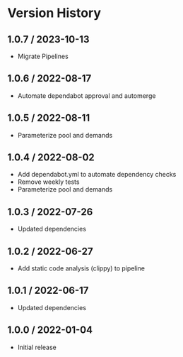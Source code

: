 # Version History

## 1.0.7 / 2023-10-13

- Migrate Pipelines

## 1.0.6 / 2022-08-17

- Automate dependabot approval and automerge

## 1.0.5 / 2022-08-11

- Parameterize pool and demands

## 1.0.4 / 2022-08-02

- Add dependabot.yml to automate dependency checks
- Remove weekly tests
- Parameterize pool and demands

## 1.0.3 / 2022-07-26

- Updated dependencies

## 1.0.2 / 2022-06-27

- Add static code analysis (clippy) to pipeline

## 1.0.1 / 2022-06-17

- Updated dependencies

## 1.0.0 / 2022-01-04

- Initial release
